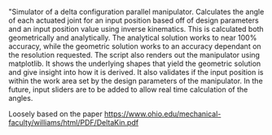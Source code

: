 "Simulator of a delta configuration parallel manipulator. Calculates the angle of each actuated joint for an input position based off of design parameters and an input position value using inverse kinematics. This is calculated both geometrically and analytically. The analytical solution works to near 100% accuracy, while the geometric solution works to an accuracy dependant on the resolution requested.
The script also renders out the manipulator using matplotlib. It shows the underlying shapes that yield the geometric solution and give insight into how it is derived. It also validates if the input position is within the work area set by the design parameters of the manipulator.
In the future, input sliders are to be added to allow real time calculation of the angles.

Loosely based on the paper https://www.ohio.edu/mechanical-faculty/williams/html/PDF/DeltaKin.pdf  
